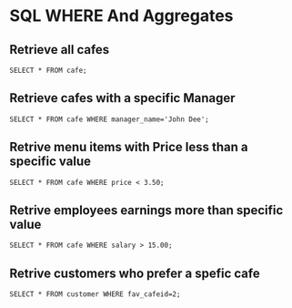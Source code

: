 # SQL WHERE And Aggregates
## Retrieve all cafes
```mysql
SELECT * FROM cafe;
```
## Retrieve cafes with a specific Manager 
```mysql
SELECT * FROM cafe WHERE manager_name='John Dee';
```
## Retrive menu items with Price less than a specific value 
```mysql
SELECT * FROM cafe WHERE price < 3.50;
```
## Retrive employees earnings more than specific value 
```mysql
SELECT * FROM cafe WHERE salary > 15.00;
```
## Retrive customers who prefer a spefic cafe  
```mysql
SELECT * FROM customer WHERE fav_cafeid=2;
```
